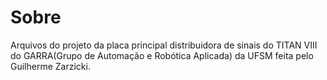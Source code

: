 # Sobre

Arquivos do projeto da placa principal distribuidora de sinais do TITAN VIII do GARRA(Grupo de Automação e Robótica Aplicada) da UFSM feita pelo Guilherme Zarzicki.
